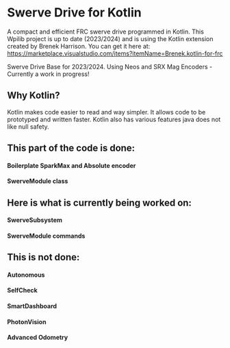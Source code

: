 # Swerve Drive for Kotlin
A compact and efficient FRC swerve drive programmed in Kotlin. This
Wpilib project is up to date (2023/2024) and is using the Kotlin extension created 
by Brenek Harrison. You can get it here at: https://marketplace.visualstudio.com/items?itemName=Brenek.kotlin-for-frc

Swerve Drive Base for 2023/2024. Using Neos and SRX Mag Encoders - Currently a work in progress!

## Why Kotlin?
Kotlin makes code easier to read and way simpler. It allows 
code to be prototyped and written faster. Kotlin also has
various features java does not like null safety.

## This part of the code is done:
#### Boilerplate SparkMax and Absolute encoder
#### SwerveModule class

## Here is what is currently being worked on:
#### SwerveSubsystem
#### SwerveModule commands

## This is not done:
#### Autonomous
#### SelfCheck
#### SmartDashboard
#### PhotonVision
#### Advanced Odometry
